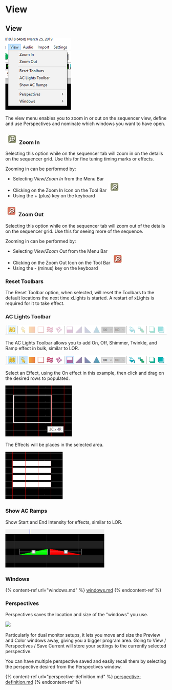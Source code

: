 # View

## View

![](<../../../.gitbook/assets/image (607).png>)

The view menu enables you to zoom in or out on the sequencer view, define and use Perspectives and nominate which windows you want to have open.

### ![](../../../.gitbook/assets/zoom-in-icon.JPG) Zoom In

Selecting this option while on the sequencer tab will zoom in on the details on the sequencer grid. Use this for fine tuning timing marks or effects.

Zooming in can be performed by:

* Selecting _View/Zoom In_ from the Menu Bar
* Clicking on the Zoom In Icon on the Tool Bar ![](../../../.gitbook/assets/zoom-in-icon.JPG)&#x20;
* Using the + (plus) key on the keyboard

### ![](../../../.gitbook/assets/zoom-out-icon.JPG) Zoom Out

Selecting this option while on the sequencer tab will zoom out of the details on the sequencer grid. Use this for seeing more of the sequence.

Zooming in can be performed by:

* Selecting _View/Zoom Out_ from the Menu Bar
* Clicking on the Zoom Out Icon on the Tool Bar ![](../../../.gitbook/assets/zoom-out-icon.JPG)&#x20;
* Using the - (minus) key on the keyboard

### Reset Toolbars

The Reset Toolbar option, when selected, will reset the Toolbars to the default locations the next time xLights is started. A restart of xLights is required for it to take effect.

### AC Lights Toolbar

![AC Lights Toolbar Disabled](<../../../.gitbook/assets/image (425).png>)

The AC Lights Toolbar allows you to add On, Off, Shimmer, Twinkle, and Ramp effect in bulk, similar to LOR.

![AC Lights Toolbar enabled](<../../../.gitbook/assets/image (1) (1).png>)

Select an Effect, using the On effect in this example, then click and drag on the desired rows to populated.

![](<../../../.gitbook/assets/image (814).png>)

The Effects will be places in the selected area.

![](<../../../.gitbook/assets/image (202).png>)

### Show AC Ramps

Show Start and End Intensity for effects, similar to LOR.

![](<../../../.gitbook/assets/image (448).png>)

### Windows

{% content-ref url="windows.md" %}
[windows.md](windows.md)
{% endcontent-ref %}

### Perspectives

Perspectives saves the location and size of the "windows" you use.

![](https://lh4.googleusercontent.com/BVUbJ6y1ES43GDjWOm\_g7h6cqS\_G7FTREClhbt8MsYWdLOpfhyM3thunQ\_HIi0CT9tXWXNII0RiCEGUeRXbwgetaUQiDl0WS3kLOVlJ9LGOv4yicHkbFnI7KeV7QiSeTFssvT9TL)

Particularly for dual monitor setups, it lets you move and size the Preview and Color windows away, giving you a bigger program area. Going to View / Perspectives / Save Current will store your settings to the currently selected perspective.

You can have multiple perspective saved and easily recall them by selecting the perspective desired from the Perspectives window.

{% content-ref url="perspective-definition.md" %}
[perspective-definition.md](perspective-definition.md)
{% endcontent-ref %}
